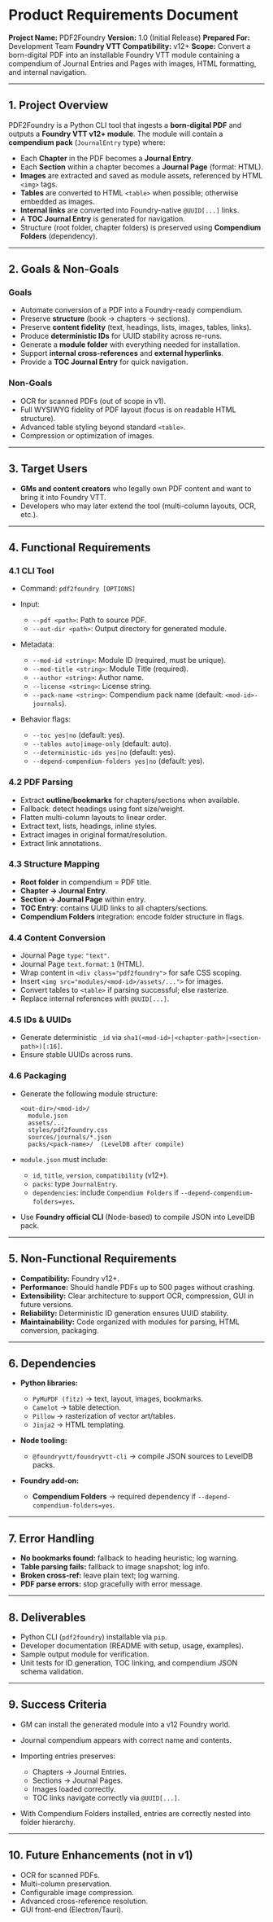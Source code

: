 # Product Requirements Document

**Project Name:** PDF2Foundry
**Version:** 1.0 (Initial Release)
**Prepared For:** Development Team
**Foundry VTT Compatibility:** v12+
**Scope:** Convert a born-digital PDF into an installable Foundry VTT module containing a compendium of Journal Entries and Pages with images, HTML formatting, and internal navigation.

---

## 1. Project Overview

PDF2Foundry is a Python CLI tool that ingests a **born-digital PDF** and outputs a **Foundry VTT v12+ module**. The module will contain a **compendium pack** (`JournalEntry` type) where:

* Each **Chapter** in the PDF becomes a **Journal Entry**.
* Each **Section** within a chapter becomes a **Journal Page** (format: HTML).
* **Images** are extracted and saved as module assets, referenced by HTML `<img>` tags.
* **Tables** are converted to HTML `<table>` when possible; otherwise embedded as images.
* **Internal links** are converted into Foundry-native `@UUID[...]` links.
* A **TOC Journal Entry** is generated for navigation.
* Structure (root folder, chapter folders) is preserved using **Compendium Folders** (dependency).

---

## 2. Goals & Non-Goals

### Goals

* Automate conversion of a PDF into a Foundry-ready compendium.
* Preserve **structure** (book → chapters → sections).
* Preserve **content fidelity** (text, headings, lists, images, tables, links).
* Produce **deterministic IDs** for UUID stability across re-runs.
* Generate a **module folder** with everything needed for installation.
* Support **internal cross-references** and **external hyperlinks**.
* Provide a **TOC Journal Entry** for quick navigation.

### Non-Goals

* OCR for scanned PDFs (out of scope in v1).
* Full WYSIWYG fidelity of PDF layout (focus is on readable HTML structure).
* Advanced table styling beyond standard `<table>`.
* Compression or optimization of images.

---

## 3. Target Users

* **GMs and content creators** who legally own PDF content and want to bring it into Foundry VTT.
* Developers who may later extend the tool (multi-column layouts, OCR, etc.).

---

## 4. Functional Requirements

### 4.1 CLI Tool

* Command: `pdf2foundry [OPTIONS]`
* Input:

  * `--pdf <path>`: Path to source PDF.
  * `--out-dir <path>`: Output directory for generated module.
* Metadata:

  * `--mod-id <string>`: Module ID (required, must be unique).
  * `--mod-title <string>`: Module Title (required).
  * `--author <string>`: Author name.
  * `--license <string>`: License string.
  * `--pack-name <string>`: Compendium pack name (default: `<mod-id>-journals`).
* Behavior flags:

  * `--toc yes|no` (default: yes).
  * `--tables auto|image-only` (default: auto).
  * `--deterministic-ids yes|no` (default: yes).
  * `--depend-compendium-folders yes|no` (default: yes).

### 4.2 PDF Parsing

* Extract **outline/bookmarks** for chapters/sections when available.
* Fallback: detect headings using font size/weight.
* Flatten multi-column layouts to linear order.
* Extract text, lists, headings, inline styles.
* Extract images in original format/resolution.
* Extract link annotations.

### 4.3 Structure Mapping

* **Root folder** in compendium = PDF title.
* **Chapter → Journal Entry**.
* **Section → Journal Page** within entry.
* **TOC Entry**: contains UUID links to all chapters/sections.
* **Compendium Folders** integration: encode folder structure in flags.

### 4.4 Content Conversion

* Journal Page `type`: `"text"`.
* Journal Page `text.format`: `1` (HTML).
* Wrap content in `<div class="pdf2foundry">` for safe CSS scoping.
* Insert `<img src="modules/<mod-id>/assets/...">` for images.
* Convert tables to `<table>` if parsing successful; else rasterize.
* Replace internal references with `@UUID[...]`.

### 4.5 IDs & UUIDs

* Generate deterministic `_id` via `sha1(<mod-id>|<chapter-path>|<section-path>)[:16]`.
* Ensure stable UUIDs across runs.

### 4.6 Packaging

* Generate the following module structure:

  ```test
  <out-dir>/<mod-id>/
    module.json
    assets/...
    styles/pdf2foundry.css
    sources/journals/*.json
    packs/<pack-name>/  (LevelDB after compile)
  ```

* `module.json` must include:

  * `id`, `title`, `version`, `compatibility` (v12+).
  * `packs`: type `JournalEntry`.
  * `dependencies`: include `Compendium Folders` if `--depend-compendium-folders=yes`.
* Use **Foundry official CLI** (Node-based) to compile JSON into LevelDB pack.

---

## 5. Non-Functional Requirements

* **Compatibility:** Foundry v12+.
* **Performance:** Should handle PDFs up to 500 pages without crashing.
* **Extensibility:** Clear architecture to support OCR, compression, GUI in future versions.
* **Reliability:** Deterministic ID generation ensures UUID stability.
* **Maintainability:** Code organized with modules for parsing, HTML conversion, packaging.

---

## 6. Dependencies

* **Python libraries:**

  * `PyMuPDF (fitz)` → text, layout, images, bookmarks.
  * `Camelot` → table detection.
  * `Pillow` → rasterization of vector art/tables.
  * `Jinja2` → HTML templating.
* **Node tooling:**

  * `@foundryvtt/foundryvtt-cli` → compile JSON sources to LevelDB packs.
* **Foundry add-on:**

  * **Compendium Folders** → required dependency if `--depend-compendium-folders=yes`.

---

## 7. Error Handling

* **No bookmarks found:** fallback to heading heuristic; log warning.
* **Table parsing fails:** fallback to image snapshot; log info.
* **Broken cross-ref:** leave plain text; log warning.
* **PDF parse errors:** stop gracefully with error message.

---

## 8. Deliverables

* Python CLI (`pdf2foundry`) installable via `pip`.
* Developer documentation (README with setup, usage, examples).
* Sample output module for verification.
* Unit tests for ID generation, TOC linking, and compendium JSON schema validation.

---

## 9. Success Criteria

* GM can install the generated module into a v12 Foundry world.
* Journal compendium appears with correct name and contents.
* Importing entries preserves:

  * Chapters → Journal Entries.
  * Sections → Journal Pages.
  * Images loaded correctly.
  * TOC links navigate correctly via `@UUID[...]`.
* With Compendium Folders installed, entries are correctly nested into folder hierarchy.

---

## 10. Future Enhancements (not in v1)

* OCR for scanned PDFs.
* Multi-column preservation.
* Configurable image compression.
* Advanced cross-reference resolution.
* GUI front-end (Electron/Tauri).
